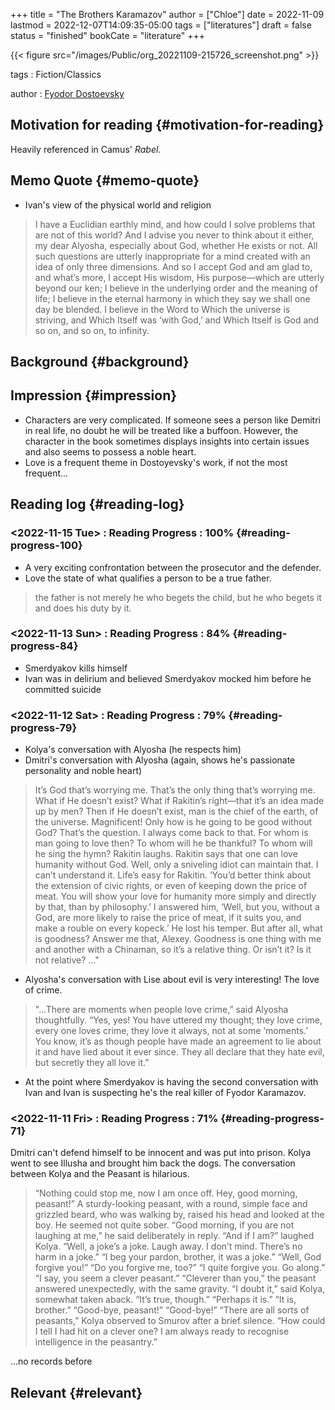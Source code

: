 +++
title = "The Brothers Karamazov"
author = ["Chloe"]
date = 2022-11-09
lastmod = 2022-12-07T14:09:35-05:00
tags = ["literatures"]
draft = false
status = "finished"
bookCate = "literature"
+++

{{< figure src="/images/Public/org_20221109-215726_screenshot.png" >}}

tags
: Fiction/Classics

author
: [Fyodor Dostoevsky](https://en.wikipedia.org/wiki/Fyodor_Dostoevsky)


## Motivation for reading {#motivation-for-reading}

Heavily referenced in Camus' _Rabel_.


## Memo Quote {#memo-quote}

-   Ivan's view of the physical world and religion

> I have a Euclidian earthly mind, and how could I solve problems that are not of this world? And I advise you never to think about it either, my dear Alyosha, especially about God, whether He exists or not. All such questions are utterly inappropriate for a mind created with an idea of only three dimensions. And so I accept God and am glad to, and what’s more, I accept His wisdom, His purpose—which are utterly beyond our ken; I believe in the underlying order and the meaning of life; I believe in the eternal harmony in which they say we shall one day be blended. I believe in the Word to Which the universe is striving, and Which Itself was ‘with God,’ and Which Itself is God and so on, and so on, to infinity.


## Background {#background}


## Impression {#impression}

-   Characters are very complicated. If someone sees a person like Demitri in
    real life, no doubt he will be treated like a buffoon. However,
    the character in the book sometimes displays insights into certain
    issues and also seems to possess a noble heart.
-   Love is a frequent theme in Dostoyevsky's work, if not the most
    frequent...


## Reading log {#reading-log}


### <span class="timestamp-wrapper"><span class="timestamp">&lt;2022-11-15 Tue&gt; </span></span> : Reading Progress : 100% {#reading-progress-100}

-   A very exciting confrontation between the prosecutor and the defender.
-   Love the state of what qualifies a person to be a true father.

> the father is not merely he who begets the child, but he who begets it and does his duty by it.


### <span class="timestamp-wrapper"><span class="timestamp">&lt;2022-11-13 Sun&gt; </span></span> : Reading Progress : 84% {#reading-progress-84}

-   Smerdyakov kills himself
-   Ivan was in delirium and believed Smerdyakov mocked him before he
    committed suicide


### <span class="timestamp-wrapper"><span class="timestamp">&lt;2022-11-12 Sat&gt; </span></span> : Reading Progress : 79% {#reading-progress-79}

-   Kolya's conversation with Alyosha (he respects him)
-   Dmitri's conversation with Alyosha (again, shows he's passionate
    personality and noble heart)

> It’s God that’s worrying me. That’s the only thing that’s worrying me. What if He doesn’t exist? What if Rakitin’s right—that it’s an idea made up by men? Then if He doesn’t exist, man is the chief of the earth, of the universe. Magnificent! Only how is he going to be good without God? That’s the question. I always come back to that. For whom is man going to love then? To whom will he be thankful? To whom will he sing the hymn? Rakitin laughs. Rakitin says that one can love humanity without God. Well, only a sniveling idiot can maintain that. I can’t understand it. Life’s easy for Rakitin. ‘You’d better think about the extension of civic rights, or even of keeping down the price of meat. You will show your love for humanity more simply and directly by that, than by philosophy.’ I answered him, ‘Well, but you, without a God, are more likely to raise the price of meat, if it suits you, and make a rouble on every kopeck.’ He lost his temper. But after all, what is goodness? Answer me that, Alexey. Goodness is one thing with me and another with a Chinaman, so it’s a relative thing. Or isn’t it? Is it not relative? ..."

-   Alyosha's conversation with Lise about evil is very interesting! The
    love of crime.

> "...There are moments when people love crime,” said Alyosha thoughtfully. “Yes, yes! You have uttered my thought; they love crime, every one loves crime, they love it always, not at some ‘moments.’ You know, it’s as though people have made an agreement to lie about it and have lied about it ever since. They all declare that they hate evil, but secretly they all love it.”

-   At the point where Smerdyakov is having the second conversation with
    Ivan and Ivan is suspecting he's the real killer of Fyodor Karamazov.


### <span class="timestamp-wrapper"><span class="timestamp">&lt;2022-11-11 Fri&gt; </span></span> : Reading Progress : 71% {#reading-progress-71}

Dmitri can't defend himself to be innocent and was put into prison.
Kolya went to see Illusha and brought him back the dogs.
The conversation between Kolya and the Peasant is hilarious.

> “Nothing could stop me, now I am once off. Hey, good morning,
> peasant!” A sturdy-looking peasant, with a round, simple face and
> grizzled beard, who was walking by, raised his head and looked at the
> boy. He seemed not quite sober.
> “Good morning, if you are not laughing at me,” he said deliberately in
> reply.
> “And if I am?” laughed Kolya.
> “Well, a joke’s a joke. Laugh away. I don’t mind. There’s no harm in a joke.”
> “I beg your pardon, brother, it was a joke.”
> “Well, God forgive you!”
> “Do you forgive me, too?”
> “I quite forgive you. Go along.”
> “I say, you seem a clever peasant.”
> “Cleverer than you,” the peasant answered unexpectedly, with the same gravity. “I doubt it,”
> said Kolya, somewhat taken aback.
> “It’s true, though.” “Perhaps it is.”
> “It is, brother.”
> “Good-bye, peasant!”
> “Good-bye!”
> “There are all sorts of peasants,” Kolya observed to Smurov after a brief
> silence. “How could I tell I had hit on a clever one? I am always
> ready to recognise intelligence in the peasantry.”

...no records before


## Relevant {#relevant}
